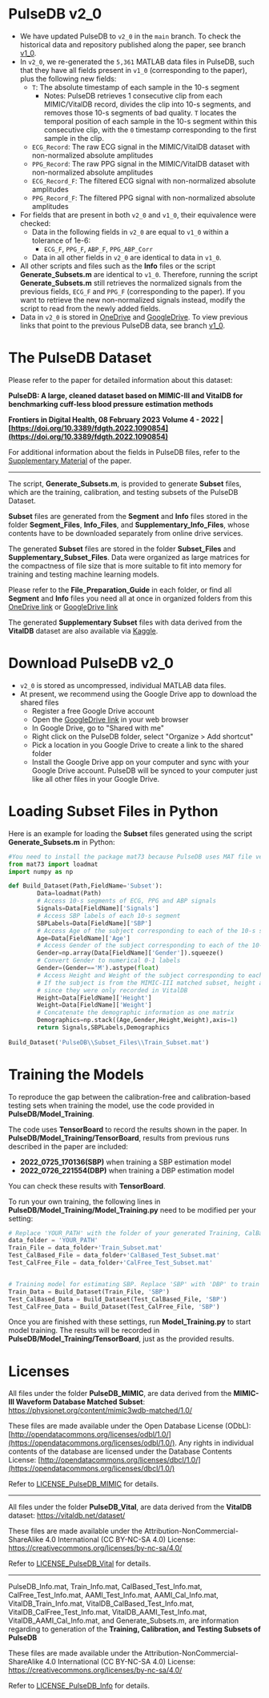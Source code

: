 # PulseDB v2_0

- We have updated PulseDB to `v2_0` in the `main` branch. To check the historical data and repository published along the paper, see branch [v1_0](https://github.com/pulselabteam/PulseDB/tree/v1_0).
- In `v2_0`, we re-generated the `5,361` MATLAB data files in PulseDB, such that they have all fields present in `v1_0` (corresponding to the paper), plus the following new fields:
  - `T`: The absolute timestamp of each sample in the 10-s segment
    - Notes: PulseDB retrieves 1 consecutive clip from each MIMIC/VitalDB record, divides the clip into 10-s segments, and removes those 10-s segments of bad quality. `T` locates the temporal position of each sample in the 10-s segment within this consecutive clip, with the `0` timestamp corresponding to the first sample in the clip.
  - `ECG_Record`: The raw ECG signal in the MIMIC/VitalDB dataset with non-normalized absolute amplitudes
  - `PPG_Record`: The raw PPG signal in the MIMIC/VitalDB dataset with non-normalized absolute amplitudes
  - `ECG_Record_F`: The filtered ECG signal with non-normalized absolute amplitudes
  - `PPG_Record_F`:  The filtered PPG signal with non-normalized absolute amplitudes
- For fields that are present in both `v2_0` and `v1_0`, their equivalence were checked:
  - Data in the following fields in `v2_0` are equal to `v1_0` within a tolerance of 1e-6:
    - `ECG_F`, `PPG_F`, `ABP_F`, `PPG_ABP_Corr`
  - Data in all other fields in `v2_0` are identical to data in `v1_0`.
- All other scripts and files such as the **Info** files or the script **Generate_Subsets.m** are identical to `v1_0`. Therefore, running the script **Generate_Subsets.m** still retrieves the normalized signals from the previous fields, `ECG_F` and `PPG_F` (corresponding to the paper). If you want to retrieve the new non-normalized signals instead, modify the script to read from the newly added fields.
- Data in `v2_0` is stored in [OneDrive](https://rutgersconnect-my.sharepoint.com/:f:/g/personal/ww329_soe_rutgers_edu/EqalUqc2s_dEqbhgugkUW1MBeNQIUEntgsGM67atFfivbg?e=csitkl) and [GoogleDrive](https://drive.google.com/drive/folders/10mz4mfBo6NczPNbbjX0a9tAKQSMugBjV?usp=sharing). To view previous links that point to the previous PulseDB data, see branch [v1_0](https://github.com/pulselabteam/PulseDB/tree/v1_0).

# The PulseDB Dataset

Please refer to the paper for detailed information about this dataset:

**PulseDB: A large, cleaned dataset based on MIMIC-III and VitalDB for benchmarking cuff-less blood pressure estimation methods**

**Frontiers in Digital Health, 08 February 2023**
**Volume 4 - 2022 | [https://doi.org/10.3389/fdgth.2022.1090854](https://doi.org/10.3389/fdgth.2022.1090854)**

For additional information about the fields in PulseDB files, refer to the [Supplementary Material](https://github.com/pulselabteam/PulseDB/blob/main/Supplementary%20Materials.pdf) of the paper. 
___

The script, **Generate_Subsets.m**, is provided to generate **Subset** files, which are the training, calibration, and testing subsets of the PulseDB Dataset. 

**Subset** files are generated from the **Segment** and **Info** files stored in the folder **Segment_Files**, **Info_Files**, and **Supplementary_Info_Files**, whose contents have to be downloaded separately from online drive services.

The generated **Subset** files are stored in the folder **Subset_Files** and **Supplementary_Subset_Files**. Data were organized as large matrices for the compactness of file size that is more suitable to fit into memory for training and testing machine learning models.

Please refer to the **File_Preparation_Guide** in each folder, or find all **Segment** and **Info** files you need all at once in organized folders from this [OneDrive link](https://rutgersconnect-my.sharepoint.com/:f:/g/personal/ww329_soe_rutgers_edu/EqalUqc2s_dEqbhgugkUW1MBeNQIUEntgsGM67atFfivbg?e=csitkl) or [GoogleDrive link](https://drive.google.com/drive/folders/10mz4mfBo6NczPNbbjX0a9tAKQSMugBjV?usp=sharing)

The generated **Supplementary Subset** files with data derived from the **VitalDB** dataset are also available via [Kaggle](https://doi.org/10.34740/KAGGLE/DS/2447469).

# Download PulseDB v2_0

- `v2_0` is stored as uncompressed, individual MATLAB data files.
- At present, we recommend using the Google Drive app to download the shared files
  - Register a free Google Drive account
  - Open the [GoogleDrive link](https://drive.google.com/drive/folders/10mz4mfBo6NczPNbbjX0a9tAKQSMugBjV?usp=sharing) in your web browser
  - In Google Drive, go to "Shared with me"
  - Right click on the PulseDB folder, select "Organize > Add shortcut"
  - Pick a location in you Google Drive to create a link to the shared folder
  - Install the Google Drive app on your computer and sync with your Google Drive account. PulseDB will be synced to your computer just like all other files in your Google Drive.


# Loading Subset Files in Python
Here is an example for loading the **Subset** files generated using the script **Generate_Subsets.m** in Python:
```python
#You need to install the package mat73 because PulseDB uses MAT file version 7.3 to store large volume data
from mat73 import loadmat 
import numpy as np

def Build_Dataset(Path,FieldName='Subset'):
        Data=loadmat(Path)
        # Access 10-s segments of ECG, PPG and ABP signals
        Signals=Data[FieldName]['Signals']
        # Access SBP labels of each 10-s segment
        SBPLabels=Data[FieldName]['SBP']
        # Access Age of the subject corresponding to each of the 10-s segment
        Age=Data[FieldName]['Age']
        # Access Gender of the subject corresponding to each of the 10-s segment
        Gender=np.array(Data[FieldName]['Gender']).squeeze()
        # Convert Gender to numerical 0-1 labels
        Gender=(Gender=='M').astype(float)
        # Access Height and Weight of the subject corresponding to each of the 10-s segment
        # If the subject is from the MIMIC-III matched subset, height and weight will be NaN 
        # since they were only recorded in VitalDB
        Height=Data[FieldName]['Height']
        Weight=Data[FieldName]['Weight']
        # Concatenate the demographic information as one matrix
        Demographics=np.stack((Age,Gender,Height,Weight),axis=1)
        return Signals,SBPLabels,Demographics
        
Build_Dataset('PulseDB\\Subset_Files\\Train_Subset.mat')
```

# Training the Models

To reproduce the gap between the calibration-free and calibration-based testing sets when training the model, use the code provided in **PulseDB/Model_Training**.

The code uses **TensorBoard** to record the results shown in the paper. In **PulseDB/Model_Training/TensorBoard**, results from previous runs described in the paper are included:

- **2022_0725_170136(SBP)** when training a SBP estimation model
- **2022_0726_221554(DBP)** when training a DBP estimation model

You can check these results with **TensorBoard**.

To run your own training, the following lines in **PulseDB/Model_Training/Model_Training.py** need to be modified per your setting:

```python
# Replace 'YOUR_PATH' with the folder of your generated Training, CalBased and CalFree testing subsets.
data_folder = 'YOUR_PATH'
Train_File = data_folder+'Train_Subset.mat'
Test_CalBased_File = data_folder+'CalBased_Test_Subset.mat'
Test_CalFree_File = data_folder+'CalFree_Test_Subset.mat'


# Training model for estimating SBP. Replace 'SBP' with 'DBP' to train model for DBP.
Train_Data = Build_Dataset(Train_File, 'SBP')
Test_CalBased_Data = Build_Dataset(Test_CalBased_File, 'SBP')
Test_CalFree_Data = Build_Dataset(Test_CalFree_File, 'SBP')
```

Once you are finished with these settings, run **Model_Training.py** to start model training. The results will be recorded in **PulseDB/Model_Training/TensorBoard**, just as the provided results. 

# Licenses

All files under the folder **PulseDB_MIMIC**, are data derived from the **MIMIC-III Waveform Database Matched Subset**: https://physionet.org/content/mimic3wdb-matched/1.0/

These files are made available under the Open Database License (ODbL): [http://opendatacommons.org/licenses/odbl/1.0/](https://opendatacommons.org/licenses/odbl/1.0/). Any rights in individual contents of the database are licensed under the Database Contents License: [http://opendatacommons.org/licenses/dbcl/1.0/](https://opendatacommons.org/licenses/dbcl/1.0/)

Refer to  [LICENSE_PulseDB_MIMIC](LICENSE_PulseDB_MIMIC) for details.

____

All files under the folder **PulseDB_Vital**, are data derived from the **VitalDB** dataset: https://vitaldb.net/dataset/

These files are made available under the Attribution-NonCommercial-ShareAlike 4.0 International (CC BY-NC-SA 4.0) License: https://creativecommons.org/licenses/by-nc-sa/4.0/ 

Refer to  [LICENSE_PulseDB_Vital](LICENSE_PulseDB_Vital) for details.

____

PulseDB_Info.mat, Train_Info.mat, CalBased_Test_Info.mat, CalFree_Test_Info.mat, AAMI_Test_Info.mat, AAMI_Cal_Info.mat, VitalDB_Train_Info.mat, VitalDB_CalBased_Test_Info.mat, VitalDB_CalFree_Test_Info.mat, VitalDB_AAMI_Test_Info.mat, VitalDB_AAMI_Cal_Info.mat, and Generate_Subsets.m, are information regarding to generation of the **Training, Calibration, and Testing Subsets of PulseDB**

These files are made available under the Attribution-NonCommercial-ShareAlike 4.0 International (CC BY-NC-SA 4.0) License: https://creativecommons.org/licenses/by-nc-sa/4.0/ 

Refer to  [LICENSE_PulseDB_Info](LICENSE_PulseDB_Info) for details.
